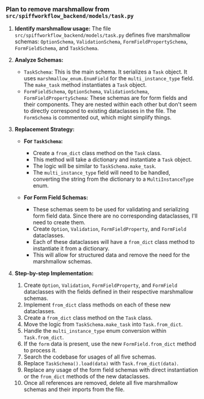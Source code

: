 ### Plan to remove marshmallow from `src/spiffworkflow_backend/models/task.py`

1.  **Identify marshmallow usage:** The file `src/spiffworkflow_backend/models/task.py` defines five marshmallow schemas: `OptionSchema`, `ValidationSchema`, `FormFieldPropertySchema`, `FormFieldSchema`, and `TaskSchema`.

2.  **Analyze Schemas:**
    *   `TaskSchema`: This is the main schema. It serializes a `Task` object. It uses `marshmallow_enum.EnumField` for the `multi_instance_type` field. The `make_task` method instantiates a `Task` object.
    *   `FormFieldSchema`, `OptionSchema`, `ValidationSchema`, `FormFieldPropertySchema`: These schemas are for form fields and their components. They are nested within each other but don't seem to directly correspond to existing dataclasses in the file. The `FormSchema` is commented out, which might simplify things.

3.  **Replacement Strategy:**

    *   **For `TaskSchema`:**
        *   Create a `from_dict` class method on the `Task` class.
        *   This method will take a dictionary and instantiate a `Task` object.
        *   The logic will be similar to `TaskSchema.make_task`.
        *   The `multi_instance_type` field will need to be handled, converting the string from the dictionary to a `MultiInstanceType` enum.

    *   **For Form Field Schemas:**
        *   These schemas seem to be used for validating and serializing form field data. Since there are no corresponding dataclasses, I'll need to create them.
        *   Create `Option`, `Validation`, `FormFieldProperty`, and `FormField` dataclasses.
        *   Each of these dataclasses will have a `from_dict` class method to instantiate it from a dictionary.
        *   This will allow for structured data and remove the need for the marshmallow schemas.

4.  **Step-by-step Implementation:**
    1.  Create `Option`, `Validation`, `FormFieldProperty`, and `FormField` dataclasses with the fields defined in their respective marshmallow schemas.
    2.  Implement `from_dict` class methods on each of these new dataclasses.
    3.  Create a `from_dict` class method on the `Task` class.
    4.  Move the logic from `TaskSchema.make_task` into `Task.from_dict`.
    5.  Handle the `multi_instance_type` enum conversion within `Task.from_dict`.
    6.  If the `form` data is present, use the new `FormField.from_dict` method to process it.
    7.  Search the codebase for usages of all five schemas.
    8.  Replace `TaskSchema().load(data)` with `Task.from_dict(data)`.
    9.  Replace any usage of the form field schemas with direct instantiation or the `from_dict` methods of the new dataclasses.
    10. Once all references are removed, delete all five marshmallow schemas and their imports from the file.
